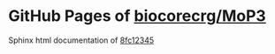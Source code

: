 GitHub Pages of [biocorecrg/MoP3](https://github.com/biocorecrg/MoP3.git)
===
Sphinx html documentation of [8fc12345](https://github.com/biocorecrg/MoP3/tree/8fc123459fa4f380ac8d57ec30ca5812b48a386a)
